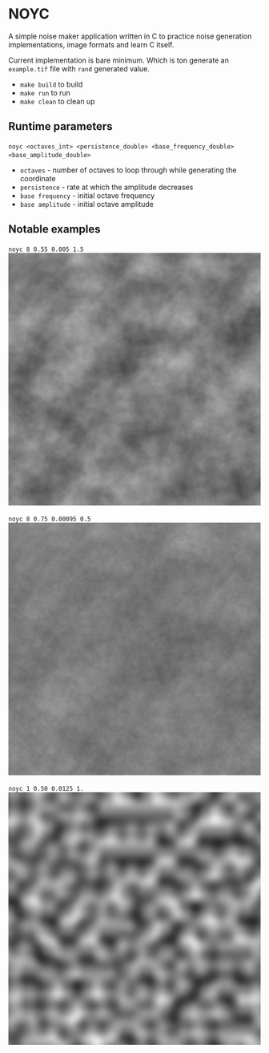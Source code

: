 # NOYC

A simple noise maker application written in C to practice noise generation implementations, image formats and learn C itself.

Current implementation is bare minimum. Which is ton generate an `example.tif` file with `rand` generated value.

- `make build` to build
- `make run` to run 
- `make clean` to clean up

## Runtime parameters

`noyc <octaves_int> <persistence_double> <base_frequency_double> <base_amplitude_double>`

- `octaves` - number of octaves to loop through while generating the coordinate
- `persistence` - rate at which the amplitude decreases
- `base frequency` - initial octave frequency
- `base amplitude` - initial octave amplitude

## Notable examples

`noyc 8 0.55 0.005 1.5`
![Example 1](img/example_1.tif)

`noyc 8 0.75 0.00095 0.5`
![Example 2](img/example_2.tif)

`noyc 1 0.50 0.0125 1.`
![Example2](img/example_3.tif)

